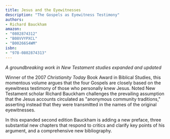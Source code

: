 ```yaml
---
title: Jesus and the Eyewitnesses
description: "The Gospels as Eyewitness Testimony"
authors:
- Richard Bauckham
amazon:
- "0802874312"
- "B08VVYPXCL"
- "B00266S4WM"
isbn:
- "978-0802874313"
---
```

_A groundbreaking work in New Testament studies expanded and updated_

Winner of the 2007 _Christianity Today_ Book Award in Biblical Studies, this momentous volume argues that the four Gospels are closely based on the eyewitness testimony of those who personally knew Jesus. Noted New Testament scholar Richard Bauckham challenges the prevailing assumption that the Jesus accounts circulated as "anonymous community traditions," asserting instead that they were transmitted in the names of the original eyewitnesses.

In this expanded second edition Bauckham is adding a new preface, three substantial new chapters that respond to critics and clarify key points of his argument, and a comprehensive new bibliography.
